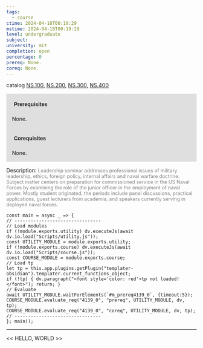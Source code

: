 ```yaml
---
tags:
  - course
ctime: 2024-04-18T00:19:29
mstime: 2024-04-18T00:19:29
level: undergraduate
subject: 
university: mit
completion: open
percentage: 0
prereq: None.
coreq: None.
---
```


catalog [NS.100](http://student.mit.edu/catalog/mNSa.html#NS.100), [NS.200](http://student.mit.edu/catalog/mNSa.html#NS.200), [NS.300](http://student.mit.edu/catalog/mNSa.html#NS.300), [NS.400](http://student.mit.edu/catalog/mNSa.html#NS.400)

<span style="display: block; padding: 15px; background-color: rgb(100, 100, 100, 0.2);"><font id="m_prereq4139_0" style="display: block; font-family: Arial, sans-serif; font-weight: bold; padding: 5px">Prerequisites</font><br><span id="prereq4139_0">None.</span></span>
<span style="display: block; padding: 15px; background-color: rgb(100, 100, 100, 0.2);"><font id="m_coreq4139_0" style="display: block; font-family: Arial, sans-serif; font-weight: bold; padding: 5px">Corequisites</font><br><span id="coreq4139_0">None.</span></span>

<font style="">Description:</font>
<font style="color: grey; font-size: 0.8rem;">Leadership seminar addresses professional issues of military leadership, ethics, foreign policy, internal affairs and naval warfare doctrine. Subject matter centers on preparation for commissioned service in the US Naval Forces by examining the role of the junior officer in the employment of naval power. Mostly student originated, the periods include panel discussions, practical applications, guest lecturers from academia, and speakers currently serving in deployed naval forces.</font>

```dataviewjs
const main = async _ => {
// --------------------------------
// Load modules
if (!module.exports.utility) dv.executeJs(await dv.io.load("Scripts/utility.js"));
const UTILITY_MODULE = module.exports.utility;
if (!module.exports.course) dv.executeJs(await dv.io.load("Scripts/course.js"));
const COURSE_MODULE = module.exports.course;
// Load tp
let tp = this.app.plugins.getPlugin("templater-obsidian").templater.current_functions_object;
if (!tp) { dv.paragraph("<font style='color: red'>tp not loaded!</font>"); return; }
// Evaluate
await UTILITY_MODULE.waitForElements(`#m_prereq4139_0`, {timeout:5});
COURSE_MODULE.evaluate_req("4139_0", "prereq", UTILITY_MODULE, dv, tp);
COURSE_MODULE.evaluate_req("4139_0", "coreq", UTILITY_MODULE, dv, tp);
// --------------------------------
}; main();
```

---

<< HELLO, WORLD >>
